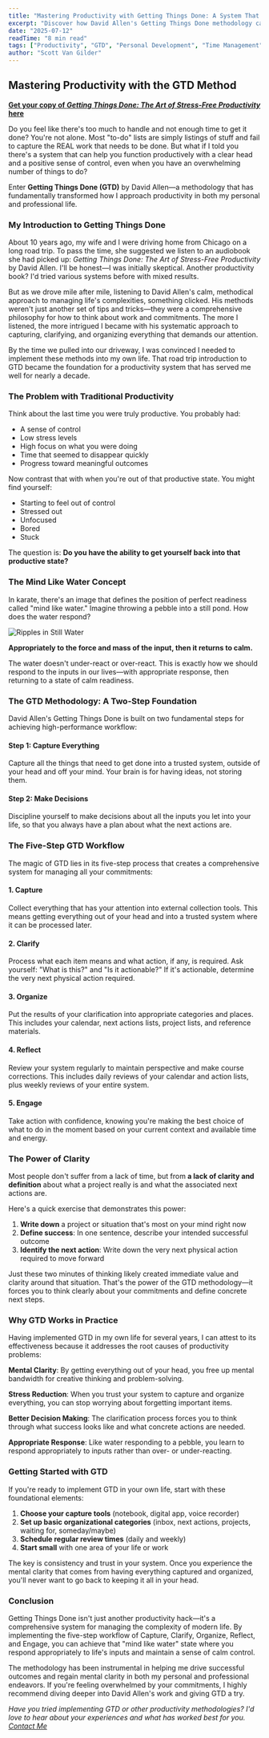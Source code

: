 ```yaml
---
title: "Mastering Productivity with Getting Things Done: A System That Actually Works"
excerpt: "Discover how David Allen's Getting Things Done methodology can transform your productivity and mental clarity. Learn the five-step workflow that has helped me achieve successful outcomes in both personal and professional life."
date: "2025-07-12"
readTime: "8 min read"
tags: ["Productivity", "GTD", "Personal Development", "Time Management"]
author: "Scott Van Gilder"
---
```


## Mastering Productivity with the GTD Method

**[Get your copy of *Getting Things Done: The Art of Stress-Free Productivity* here](https://amzn.to/4lZBDQC)**

Do you feel like there's too much to handle and not enough time to get it done? You're not alone. Most "to-do" lists are simply listings of stuff and fail to capture the REAL work that needs to be done. But what if I told you there's a system that can help you function productively with a clear head and a positive sense of control, even when you have an overwhelming number of things to do?

Enter **Getting Things Done (GTD)** by David Allen—a methodology that has fundamentally transformed how I approach productivity in both my personal and professional life.

### My Introduction to Getting Things Done

About 10 years ago, my wife and I were driving home from Chicago on a long road trip. To pass the time, she suggested we listen to an audiobook she had picked up: *Getting Things Done: The Art of Stress-Free Productivity* by David Allen. I'll be honest—I was initially skeptical. Another productivity book? I'd tried various systems before with mixed results.

But as we drove mile after mile, listening to David Allen's calm, methodical approach to managing life's complexities, something clicked. His methods weren't just another set of tips and tricks—they were a comprehensive philosophy for how to think about work and commitments. The more I listened, the more intrigued I became with his systematic approach to capturing, clarifying, and organizing everything that demands our attention.

By the time we pulled into our driveway, I was convinced I needed to implement these methods into my own life. That road trip introduction to GTD became the foundation for a productivity system that has served me well for nearly a decade.

### The Problem with Traditional Productivity

Think about the last time you were truly productive. You probably had:

- A sense of control
- Low stress levels  
- High focus on what you were doing
- Time that seemed to disappear quickly
- Progress toward meaningful outcomes

Now contrast that with when you're out of that productive state. You might find yourself:

- Starting to feel out of control
- Stressed out
- Unfocused
- Bored
- Stuck

The question is: **Do you have the ability to get yourself back into that productive state?**

### The Mind Like Water Concept

In karate, there's an image that defines the position of perfect readiness called "mind like water." Imagine throwing a pebble into a still pond. How does the water respond?

![Ripples in Still Water](/images/blog/ripples.jpg)

**Appropriately to the force and mass of the input, then it returns to calm.**

The water doesn't under-react or over-react. This is exactly how we should respond to the inputs in our lives—with appropriate response, then returning to a state of calm readiness.

### The GTD Methodology: A Two-Step Foundation

David Allen's Getting Things Done is built on two fundamental steps for achieving high-performance workflow:

#### Step 1: Capture Everything

Capture all the things that need to get done into a trusted system, outside of your head and off your mind. Your brain is for having ideas, not storing them.

#### Step 2: Make Decisions

Discipline yourself to make decisions about all the inputs you let into your life, so that you always have a plan about what the next actions are.

### The Five-Step GTD Workflow

The magic of GTD lies in its five-step process that creates a comprehensive system for managing all your commitments:

#### 1. Capture

Collect everything that has your attention into external collection tools. This means getting everything out of your head and into a trusted system where it can be processed later.

#### 2. Clarify

Process what each item means and what action, if any, is required. Ask yourself: "What is this?" and "Is it actionable?" If it's actionable, determine the very next physical action required.

#### 3. Organize

Put the results of your clarification into appropriate categories and places. This includes your calendar, next actions lists, project lists, and reference materials.

#### 4. Reflect

Review your system regularly to maintain perspective and make course corrections. This includes daily reviews of your calendar and action lists, plus weekly reviews of your entire system.

#### 5. Engage

Take action with confidence, knowing you're making the best choice of what to do in the moment based on your current context and available time and energy.

### The Power of Clarity

Most people don't suffer from a lack of time, but from **a lack of clarity and definition** about what a project really is and what the associated next actions are.

Here's a quick exercise that demonstrates this power:

1. **Write down** a project or situation that's most on your mind right now
2. **Define success**: In one sentence, describe your intended successful outcome
3. **Identify the next action**: Write down the very next physical action required to move forward

Just these two minutes of thinking likely created immediate value and clarity around that situation. That's the power of the GTD methodology—it forces you to think clearly about your commitments and define concrete next steps.

### Why GTD Works in Practice

Having implemented GTD in my own life for several years, I can attest to its effectiveness because it addresses the root causes of productivity problems:

**Mental Clarity**: By getting everything out of your head, you free up mental bandwidth for creative thinking and problem-solving.

**Stress Reduction**: When you trust your system to capture and organize everything, you can stop worrying about forgetting important items.

**Better Decision Making**: The clarification process forces you to think through what success looks like and what concrete actions are needed.

**Appropriate Response**: Like water responding to a pebble, you learn to respond appropriately to inputs rather than over- or under-reacting.

### Getting Started with GTD

If you're ready to implement GTD in your own life, start with these foundational elements:

1. **Choose your capture tools** (notebook, digital app, voice recorder)
2. **Set up basic organizational categories** (inbox, next actions, projects, waiting for, someday/maybe)
3. **Schedule regular review times** (daily and weekly)
4. **Start small** with one area of your life or work

The key is consistency and trust in your system. Once you experience the mental clarity that comes from having everything captured and organized, you'll never want to go back to keeping it all in your head.

### Conclusion

Getting Things Done isn't just another productivity hack—it's a comprehensive system for managing the complexity of modern life. By implementing the five-step workflow of Capture, Clarify, Organize, Reflect, and Engage, you can achieve that "mind like water" state where you respond appropriately to life's inputs and maintain a sense of calm control.

The methodology has been instrumental in helping me drive successful outcomes and regain mental clarity in both my personal and professional endeavors. If you're feeling overwhelmed by your commitments, I highly recommend diving deeper into David Allen's work and giving GTD a try.

*Have you tried implementing GTD or other productivity methodologies? I'd love to hear about your experiences and what has worked best for you. [Contact Me](https://scottvangilder.com/#contact)*